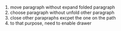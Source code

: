 1. move paragraph without expand folded paragraph
2. choose paragraph without unfold other paragraph
3. close other parapraphs excpet the one on the path
4. to that purpose, need to enable drawer
